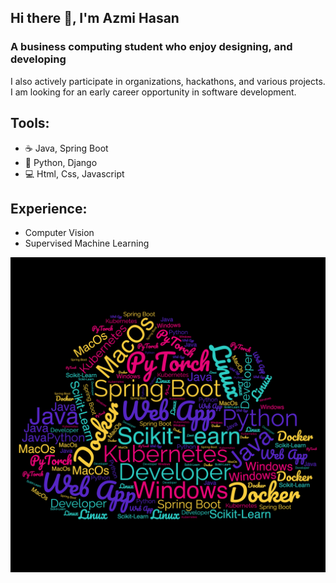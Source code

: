 

<!--
**azmihasan/azmihasan** is a ✨ _special_ ✨ repository because its `README.md` (this file) appears on your GitHub profile.

Here are some ideas to get you started:

- 🔭 I’m currently working on ...
- 🌱 I’m currently learning ...
- 👯 I’m looking to collaborate on ...
- 🤔 I’m looking for help with ...
- 💬 Ask me about ...
- 📫 How to reach me: ...
- 😄 Pronouns: ...
- ⚡ Fun fact: ...
-->
## Hi there 👋, I'm Azmi Hasan
### A business computing student who enjoy designing, and developing

I also actively participate in organizations, hackathons, and various projects. I am looking for an early career opportunity in software development.

## Tools: 

* ☕ Java, Spring Boot
* 🐍 Python, Django
* 💻 Html, Css, Javascript

## Experience:

* Computer Vision
* Supervised Machine Learning

![A business computing student who enjoy designing, and developing](https://raw.githubusercontent.com/azmihasan/azmihasan/main/wordcloud.png)
